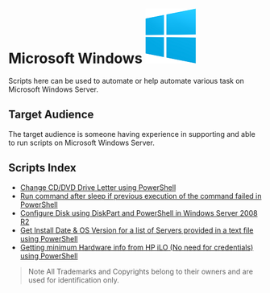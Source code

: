# Microsoft Windows <img src="images/windowslogo.png" width="100">

Scripts here can be used to automate or help automate various task on Microsoft Windows Server.

## Target Audience

The target audience is someone having experience in supporting and able to run scripts on Microsoft Windows Server.

## Scripts Index

* [Change CD/DVD Drive Letter using PowerShell](scripts/change-CDDriveLetter.ps1)
* [Run command after sleep if previous execution of the command failed in PowerShell](scripts/runcmd-after-sleep-onfailure.ps1)
* [Configure Disk using DiskPart and PowerShell in Windows Server 2008 R2](scripts/Config-Drive.ps1)
* [Get Install Date & OS Version for a list of Servers provided in a text file using PowerShell](scripts/Get-OSversionInstalldate.ps1)
* [Getting minimum Hardware info from HP iLO (No need for credentials) using PowerShell](scripts/Get-MinimumHPiloInfo.ps1)

> Note All Trademarks and Copyrights belong to their owners and are used for identification only.
